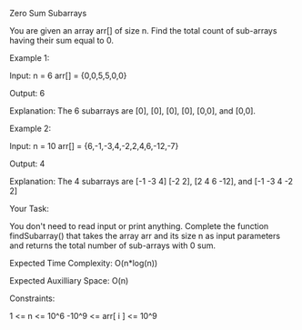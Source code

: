 Zero Sum Subarrays

You are given an array arr[] of size n. Find the total count of sub-arrays having their sum equal to 0.

Example 1:

Input:
n = 6
arr[] = {0,0,5,5,0,0}

Output: 6

Explanation: The 6 subarrays are 
[0], [0], [0], [0], [0,0], and [0,0].


Example 2:

Input:
n = 10
arr[] = {6,-1,-3,4,-2,2,4,6,-12,-7}

Output: 4

Explanation: The 4 subarrays are [-1 -3 4]
[-2 2], [2 4 6 -12], and [-1 -3 4 -2 2]

Your Task:

You don't need to read input or print anything. Complete the function findSubarray() that takes the array arr and its size n as input parameters and returns the total number of sub-arrays with 0 sum. 
 

Expected Time Complexity: O(n*log(n))

Expected Auxilliary Space: O(n)
 

Constraints:    

1 <= n <= 10^6
-10^9 <= arr[ i ] <= 10^9